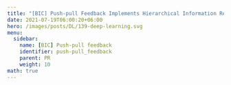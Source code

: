 ```yaml
---
title: "[BIC] Push-pull Feedback Implements Hierarchical Information Retrieval Efficiently"
date: 2021-07-19T06:00:20+06:00
hero: /images/posts/DL/139-deep-learning.svg
menu:
  sidebar:
    name: [BIC] Push-pull feedback
    identifier: push-pull_feedback
    parent: PR
    weight: 10
math: true
---
```





